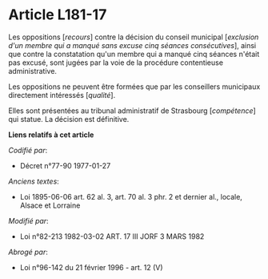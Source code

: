 # Article L181-17

Les oppositions [*recours*] contre la décision du conseil municipal [*exclusion d'un membre qui a manqué sans excuse cinq
séances consécutives*], ainsi que contre la constatation qu'un membre qui a manqué cinq séances n'était pas excusé, sont
jugées par la voie de la procédure contentieuse administrative.

Les oppositions ne peuvent être formées que par les conseillers municipaux directement intéressés [*qualité*].

Elles sont présentées au tribunal administratif de Strasbourg [*compétence*] qui statue. La décision est définitive.

**Liens relatifs à cet article**

_Codifié par_:

  - Décret n°77-90 1977-01-27

_Anciens textes_:

  - Loi   1895-06-06 art. 62 al. 3, art. 70 al. 3 phr. 2 et dernier al., locale, Alsace et Lorraine

_Modifié par_:

  - Loi n°82-213 1982-03-02 ART. 17 III JORF 3 MARS 1982

_Abrogé par_:

  - Loi n°96-142 du 21 février 1996 - art. 12 (V)
